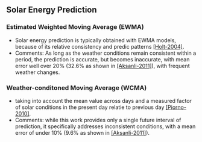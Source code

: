 ## Solar Energy Prediction

### Estimated Weighted Moving Average (EWMA)
- Solar energy prediction is typically obtained with EWMA models, because of its relative consistency and predic patterns [[Holt-2004]](http://www.sciencedirect.com/science/article/pii/S0169207003001134).
- Comments: As long as the weather conditions remain consistent within a period, the prediction is accurate, but becomes inaccurate, with mean error well over 20% (32.6% as shown in [[Aksanli-2011]](papers/AksanliVZR11_mixed-batch-service.md)), with frequent weather changes. 

### Weather-conditoned Moving Average (WCMA)
- taking into account the mean value across days and a measured factor of solar conditions in the present day relatie to previous day [[Piorno-2010]](http://ieeexplore.ieee.org/xpls/abs_all.jsp?arnumber=5172412&tag=1). 
- Comments: while this work provides only a single future interval of prediction, it specifically addresses inconsistent conditions, with a mean error of under 10% (9.6% as shown in [[Aksanli-2011]](papers/AksanliVZR11_mixed-batch-service.md)).
